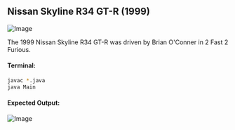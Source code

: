 ## Nissan Skyline R34 GT-R (1999)

![Image](https://github.com/user-attachments/assets/fe65258f-777e-49b6-a9e9-841a49f9c577)

The 1999 Nissan Skyline R34 GT-R was driven by Brian O'Conner in 2 Fast 2 Furious.

#### Terminal:
```sh
javac *.java
java Main
```

#### Expected Output:
![Image](https://github.com/user-attachments/assets/fca637a0-d266-4844-ad32-15dd6afa5350)
